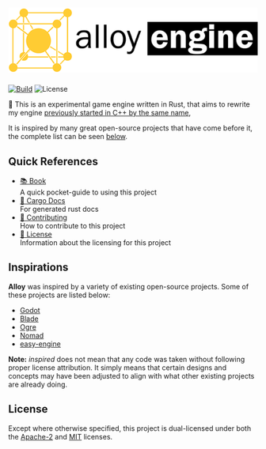 # ![Alloy-rs Game Engine](docs/images/logo.png)

[![Build]][build-workflow]
![License]

🚧 This is an experimental game engine written in Rust, that aims to rewrite
my engine [previously started in C++ by the same name][alloy_cpp],

It is inspired by many great open-source projects that
have come before it, the complete list can be seen
[below](#inspirations).

## Quick References

* [📚 Book](https://bitwizeshift.github.io/alloy-rs/book/) \
  A quick pocket-guide to using this project
* [📄 Cargo Docs](https://bitwizeshift.github.io/alloy-rs) \
  For generated rust docs
* [🚀 Contributing](.github/CONTRIBUTING.md) \
  How to contribute to this project
* [💼 License](#license) \
  Information about the licensing for this project

## Inspirations

**Alloy** was inspired by a variety of existing open-source projects.
Some of these projects are listed below:

* [Godot](https://github.com/godotengine/godot)
* [Blade](https://github.com/crazii/blade)
* [Ogre](https://github.com/OGRECave/ogre/pulls)
* [Nomad](https://github.com/taurheim/NomadECS)
* [easy-engine](https://github.com/callebstrom/easy-engine)

**Note:** _inspired_ does not mean that any code was taken without following
proper license attribution. It simply means that certain designs and concepts
may have been adjusted to align with what other existing projects are
already doing.

## License

Except where otherwise specified, this project is dual-licensed under both the
[Apache-2] and [MIT] licenses.

[Apache-2]: https://opensource.org/license/apache-2-0/
[MIT]: http://opensource.org/licenses/MIT/
[Build]: https://img.shields.io/github/actions/workflow/status/bitwizeshift/alloy-rs/.github%2Fworkflows%2Fbuild.yaml
[build-workflow]: https://github.com/bitwizeshift/alloy-rs/actions/workflows/build.yaml
[License]: https://img.shields.io/github/license/bitwizeshift/alloy-rs
[alloy_cpp]: https://github.com/bitwizeshift/alloy

